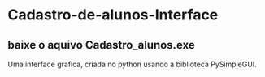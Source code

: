 # Cadastro-de-alunos-Interface
## baixe o aquivo Cadastro_alunos.exe
Uma interface grafica, criada no python usando a biblioteca PySimpleGUI.
